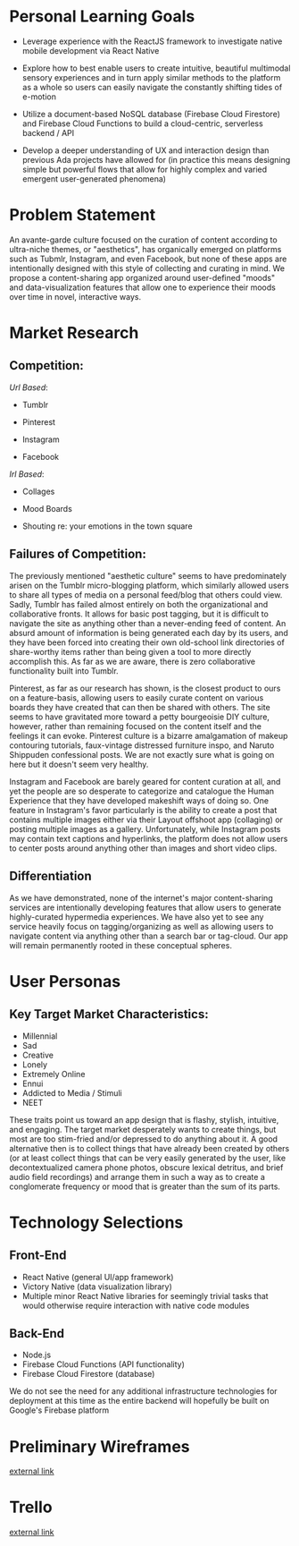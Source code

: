 # Personal Learning Goals

  * Leverage experience with the ReactJS framework to investigate native mobile development via React Native

  * Explore how to best enable users to create intuitive, beautiful multimodal sensory experiences and in turn apply similar methods to the platform as a whole so users can easily navigate the constantly shifting tides of e-motion

  * Utilize a document-based NoSQL database (Firebase Cloud Firestore) and Firebase Cloud Functions to build a cloud-centric, serverless backend / API

  * Develop a deeper understanding of UX and interaction design than previous Ada projects have allowed for (in practice this means designing simple but powerful flows that allow for highly complex and varied emergent user-generated phenomena)



# Problem Statement

  An avante-garde culture focused on the curation of content according to ultra-niche themes, or "aesthetics", has organically emerged on platforms such as Tubmlr, Instagram, and even Facebook, but none of these apps are intentionally designed with this style of collecting and curating in mind. We propose a content-sharing app organized around user-defined "moods" and data-visualization features that allow one to experience their moods over time in novel, interactive ways.



# Market Research

  ## Competition:

  *Url Based*:
    
  * Tumblr
   
  * Pinterest
  
  * Instagram
  
  * Facebook

  *Irl Based*:
    
  * Collages
    
  * Mood Boards
    
  * Shouting re: your emotions in the town square

  ## Failures of Competition:

  The previously mentioned "aesthetic culture" seems to have predominately arisen on the Tumblr micro-blogging platform, which similarly allowed users to share all types of media on a personal feed/blog that others could view. Sadly, Tumblr has failed almost entirely on both the organizational and collaborative fronts. It allows for basic post tagging, but it is difficult to navigate the site as anything other than a never-ending feed of content. An absurd amount of information is being generated each day by its users, and they have been forced into creating their own old-school link directories of share-worthy items rather than being given a tool to more directly accomplish this. As far as we are aware, there is zero collaborative functionality built into Tumblr.

  Pinterest, as far as our research has shown, is the closest product to ours on a feature-basis, allowing users to easily curate content on various boards they have created that can then be shared with others. The site seems to have gravitated more toward a petty bourgeoisie DIY culture, however, rather than remaining focused on the content itself and the feelings it can evoke. Pinterest culture is a bizarre amalgamation of makeup contouring tutorials, faux-vintage distressed furniture inspo, and Naruto Shippuden confessional posts. We are not exactly sure what is going on here but it doesn't seem very healthy.

  Instagram and Facebook are barely geared for content curation at all, and yet the people are so desperate to categorize and catalogue the Human Experience that they have developed makeshift ways of doing so. One feature in Instagram's favor particularly is the ability to create a post that contains multiple images either via their Layout offshoot app (collaging) or posting multiple images as a gallery. Unfortunately, while Instagram posts may contain text captions and hyperlinks, the platform does not allow users to center posts around anything other than images and short video clips.

  ## Differentiation

  As we have demonstrated, none of the internet's major content-sharing services are intentionally developing features that allow users to generate highly-curated hypermedia experiences. We have also yet to see any service heavily focus on tagging/organizing as well as allowing users to navigate content via anything other than a search bar or tag-cloud. Our app will remain permanently rooted in these conceptual spheres.



# User Personas

  ## Key Target Market Characteristics:

  * Millennial
  * Sad
  * Creative
  * Lonely
  * Extremely Online
  * Ennui
  * Addicted to Media / Stimuli
  * NEET

  These traits point us toward an app design that is flashy, stylish, intuitive, and engaging. The target market desperately wants to create things, but most are too stim-fried and/or depressed to do anything about it. A good alternative then is to collect things that have already been created by others (or at least collect things that can be very easily generated by the user, like decontextualized camera phone photos, obscure lexical detritus, and brief audio field recordings) and arrange them in such a way as to create a conglomerate frequency or mood that is greater than the sum of its parts.



# Technology Selections

  ## Front-End
  * React Native (general UI/app framework)
  * Victory Native (data visualization library)
  * Multiple minor React Native libraries for seemingly trivial tasks that would otherwise require interaction with native code modules

  ## Back-End
  * Node.js
  * Firebase Cloud Functions (API functionality)
  * Firebase Cloud Firestore (database)

  We do not see the need for any additional infrastructure technologies for deployment at this time as the entire backend will hopefully be built on Google's Firebase platform

# Preliminary Wireframes

 [external link](https://imgur.com/a/0av02O8)
 
# Trello

 [external link](https://trello.com/b/nZVdMrGQ/hayden-capstone)
